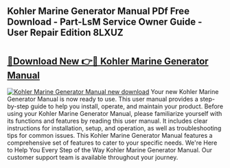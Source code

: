 ## Kohler Marine Generator Manual PDf Free Download - Part-LsM Service Owner Guide - User Repair Edition 8LXUZ

# <h2><a href="http://bc10517.oget.top/?id=Kohler+Marine+Generator+Manual">🔗Download New 👉🔴 Kohler Marine Generator Manual</a></h2>

[![Kohler Marine Generator Manual new download](https://i.imgur.com/5g1atiW.png)](http://bc10517.oget.top/?id=Kohler+Marine+Generator+Manual)
Your new Kohler Marine Generator Manual is now ready to use. This user manual provides a step-by-step guide to help you install, operate, and maintain your product. Before using your Kohler Marine Generator Manual, please familiarize yourself with its functions and features by reading this user manual. It includes clear instructions for installation, setup, and operation, as well as troubleshooting tips for common issues. This Kohler Marine Generator Manual features a comprehensive set of features to cater to your specific needs. We're Here to Help You Every Step of the Way Kohler Marine Generator Manual. Our customer support team is available throughout your journey.
